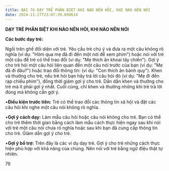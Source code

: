 ```yaml
---
title: BÀI 76 DẠY TRẺ PHÂN BIỆT KHI NÀO NÊN HỎI, KHI NÀO NÊN NÓI
date: 2024-11-27T23:07:39.698614
---
```


**DẠY TRẺ PHÂN BIỆT KHI NÀO NÊN HỎI, KHI NÀO NÊN NÓI**

**Các bước dạy trẻ:**

Ngồi trên ghế đối diện với trẻ. Yêu cầu trẻ chú ý và đưa ra một câu
không rõ nghĩa (ví dụ: "Hôm qua mẹ đã đi đến một nơi để xem phim")
hoặc nói với trẻ một câu để trẻ có thể trao đổi (ví dụ: "Mẹ thích ăn
khoai tây chiên"). Gợi ý cho trẻ hỏi một câu hỏi liên quan đến một câu
nói trước của bạn (ví dụ: "Mẹ đã đi đâu?") hoặc trao đổi thông tin:
(ví dụ: "Con thích ăn bánh quy"). Khen và thưởng cho trẻ, nếu trẻ hỏi
bạn hãy trả lời câu hỏi đó (ví dụ: "Mẹ đi đến rạp chiếu phim"), đồng
thời giảm gợi ý cho trẻ. Dần dần khen và thưởng cho trẻ mà ít phải gợi
ý nhất. Cuối cùng, chỉ khen và thưởng những khi trẻ trả lời đúng mà
không cần gợi ý.

•**Điều kiện trước tiên:** Trẻ có thể trao đổi các thông tin xã hội và
đặt các câu hỏi khi nghe một câu nói không rõ nghĩa.

•**Gợi ý cách dạy:** Làm mẫu câu hỏi hoặc câu nói không cho trẻ. Bạn
có thể cho trẻ thêm thời gian bằng cách làm mẫu cách thực hiện ngay
sau khi nói với trẻ một câu nói chưa rõ nghĩa hoặc sau khi bạn đã cung
cấp thông tin cho trẻ. Giảm dần gợi ý cho trẻ.

•**Gợi ý bổ trợ:** Trên đây là các ví dụ dạy trẻ. Gợi ý cho trẻ những
cách thực hiện phù hợp với khả năng của chúng. Nên nói với trẻ bằng
ngữ điệu thật tự nhiên.

76

